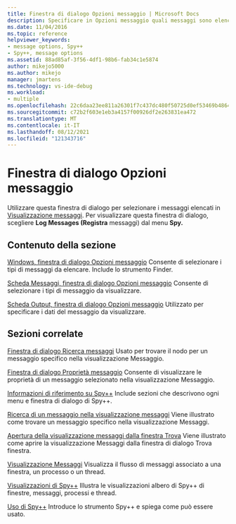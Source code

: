 ```yaml
---
title: Finestra di dialogo Opzioni messaggio | Microsoft Docs
description: Specificare in Opzioni messaggio quali messaggi sono elencati nella visualizzazione Messaggi e quali dati dei messaggi visualizzare.
ms.date: 11/04/2016
ms.topic: reference
helpviewer_keywords:
- message options, Spy++
- Spy++, message options
ms.assetid: 88ad85af-3f56-4df1-98b6-fab34c1e5874
author: mikejo5000
ms.author: mikejo
manager: jmartens
ms.technology: vs-ide-debug
ms.workload:
- multiple
ms.openlocfilehash: 22c6daa23ee811a26301f7c437dc480f50725d0ef53469b4864e0235193b2d59
ms.sourcegitcommit: c72b2f603e1eb3a4157f00926df2e263831ea472
ms.translationtype: MT
ms.contentlocale: it-IT
ms.lasthandoff: 08/12/2021
ms.locfileid: "121343716"
---
```

# <a name="message-options-dialog-box"></a>Finestra di dialogo Opzioni messaggio
Utilizzare questa finestra di dialogo per selezionare i messaggi elencati in [Visualizzazione messaggi](../debugger/messages-view.md). Per visualizzare questa finestra di dialogo, scegliere **Log Messages (Registra** messaggi) dal menu **Spy.**

## <a name="in-this-section"></a>Contenuto della sezione
 [Windows, finestra di dialogo Opzioni messaggio](../debugger/windows-tab-message-options-dialog-box.md) Consente di selezionare i tipi di messaggi da elencare. Include lo strumento Finder.

 [Scheda Messaggi, finestra di dialogo Opzioni messaggio](../debugger/messages-tab-message-options-dialog-box.md) Consente di selezionare i tipi di messaggio da visualizzare.

 [Scheda Output, finestra di dialogo Opzioni messaggio](../debugger/output-tab-message-options-dialog-box.md) Utilizzato per specificare i dati del messaggio da visualizzare.

## <a name="related-sections"></a>Sezioni correlate
 [Finestra di dialogo Ricerca messaggi](../debugger/message-search-dialog-box.md) Usato per trovare il nodo per un messaggio specifico nella visualizzazione Messaggio.

 [Finestra di dialogo Proprietà messaggio](../debugger/message-properties-dialog-box.md) Consente di visualizzare le proprietà di un messaggio selezionato nella visualizzazione Messaggio.

 [Informazioni di riferimento su Spy++](../debugger/spy-increment-reference.md) Include sezioni che descrivono ogni menu e finestra di dialogo di Spy++.

 [Ricerca di un messaggio nella visualizzazione messaggi](../debugger/how-to-search-for-a-message-in-messages-view.md) Viene illustrato come trovare un messaggio specifico nella visualizzazione Messaggi.

 [Apertura della visualizzazione messaggi dalla finestra Trova](../debugger/how-to-open-messages-view-from-find-window.md) Viene illustrato come aprire la visualizzazione Messaggi dalla finestra di dialogo Trova finestra.

 [Visualizzazione Messaggi](../debugger/messages-view.md) Visualizza il flusso di messaggi associato a una finestra, un processo o un thread.

 [Visualizzazioni di Spy++](../debugger/spy-increment-views.md) Illustra le visualizzazioni albero di Spy++ di finestre, messaggi, processi e thread.

 [Uso di Spy++](../debugger/using-spy-increment.md) Introduce lo strumento Spy++ e spiega come può essere usato.
